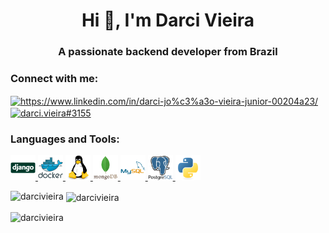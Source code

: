 <h1 align="center">Hi 👋, I'm Darci Vieira</h1>
<h3 align="center">A passionate backend developer from Brazil</h3>

<h3 align="left">Connect with me:</h3>
<p align="left">
<a href="https://www.linkedin.com/in/darci-jo%c3%a3o-vieira-junior-00204a23/" target="blank"><img align="center" src="https://raw.githubusercontent.com/rahuldkjain/github-profile-readme-generator/master/src/images/icons/Social/linked-in-alt.svg" alt="https://www.linkedin.com/in/darci-jo%c3%a3o-vieira-junior-00204a23/" height="30" width="40" /></a>
<a href="https://discord.gg/darci.vieira#3155" target="blank"><img align="center" src="https://raw.githubusercontent.com/rahuldkjain/github-profile-readme-generator/master/src/images/icons/Social/discord.svg" alt="darci.vieira#3155" height="30" width="40" /></a>
</p>

<h3 align="left">Languages and Tools:</h3>
<p align="left"> <a href="https://www.djangoproject.com/" target="_blank" rel="noreferrer"> <img src="https://raw.githubusercontent.com/devicons/devicon/master/icons/django/django-original.svg" alt="django" width="40" height="40"/> </a> <a href="https://www.docker.com/" target="_blank" rel="noreferrer"> <img src="https://raw.githubusercontent.com/devicons/devicon/master/icons/docker/docker-original-wordmark.svg" alt="docker" width="40" height="40"/> </a> <a href="https://www.linux.org/" target="_blank" rel="noreferrer"> <img src="https://raw.githubusercontent.com/devicons/devicon/master/icons/linux/linux-original.svg" alt="linux" width="40" height="40"/> </a> <a href="https://www.mongodb.com/" target="_blank" rel="noreferrer"> <img src="https://raw.githubusercontent.com/devicons/devicon/master/icons/mongodb/mongodb-original-wordmark.svg" alt="mongodb" width="40" height="40"/> </a> <a href="https://www.mysql.com/" target="_blank" rel="noreferrer"> <img src="https://raw.githubusercontent.com/devicons/devicon/master/icons/mysql/mysql-original-wordmark.svg" alt="mysql" width="40" height="40"/> </a> <a href="https://www.postgresql.org" target="_blank" rel="noreferrer"> <img src="https://raw.githubusercontent.com/devicons/devicon/master/icons/postgresql/postgresql-original-wordmark.svg" alt="postgresql" width="40" height="40"/> </a> <a href="https://www.python.org" target="_blank" rel="noreferrer"> <img src="https://raw.githubusercontent.com/devicons/devicon/master/icons/python/python-original.svg" alt="python" width="40" height="40"/> </a> </p>

<p><img align="left" src="https://github-readme-stats.vercel.app/api/top-langs?username=darcivieira&show_icons=true&locale=en&layout=compact" alt="darcivieira" /></p>

<p>&nbsp;<img align="center" src="https://github-readme-stats.vercel.app/api?username=darcivieira&show_icons=true&locale=en" alt="darcivieira" /></p>

<p><img align="center" src="https://github-readme-streak-stats.herokuapp.com/?user=darcivieira&" alt="darcivieira" /></p>
